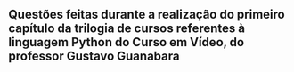 ## Questões feitas durante a realização do primeiro capítulo da trilogia de cursos referentes à linguagem Python do Curso em Vídeo, do professor Gustavo Guanabara
